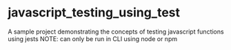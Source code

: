 # javascript_testing_using_test
A sample project demonstrating the concepts of testing javascript functions using jests
NOTE: can only be run in CLI using node or npm
